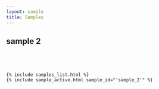 ```yaml
---
layout: sample
title: Samples
---
```

<div id="wrapper">

<div id="content_area">
<div id="content_body">
<div id="sample">
<h2>sample 2</h2>
<div align="center" style="padding:20px;">
</div>
</div>
</div>
</div>

    {% include samples_list.html %}
    {% include sample_active.html sample_id="'sample_2'" %}

</div>
